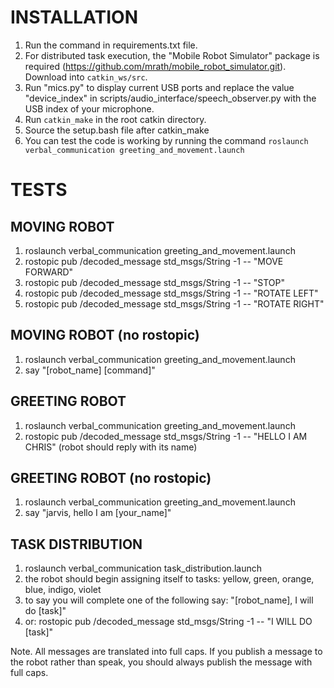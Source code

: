 # INSTALLATION
1. Run the command in requirements.txt file.
2. For distributed task execution, the "Mobile Robot Simulator" package is required (https://github.com/mrath/mobile_robot_simulator.git). Download into ```catkin_ws/src```.
2. Run "mics.py" to display current USB ports and replace the value "device_index" in scripts/audio_interface/speech_observer.py with the USB index of your microphone.
3. Run ```catkin_make``` in the root catkin directory.
4. Source the setup.bash file after catkin_make
5. You can test the code is working by running the command ```roslaunch verbal_communication greeting_and_movement.launch```


 # TESTS

  ## MOVING ROBOT
  1. roslaunch verbal_communication greeting_and_movement.launch
  2. rostopic pub /decoded_message std_msgs/String -1 -- "MOVE FORWARD"
  3. rostopic pub /decoded_message std_msgs/String -1 -- "STOP"
  4. rostopic pub /decoded_message std_msgs/String -1 -- "ROTATE LEFT"
  5. rostopic pub /decoded_message std_msgs/String -1 -- "ROTATE RIGHT"

  ## MOVING ROBOT (no rostopic)
  1. roslaunch verbal_communication greeting_and_movement.launch
  2. say "[robot_name] [command]"

  ## GREETING ROBOT
  1. roslaunch verbal_communication greeting_and_movement.launch
  2. rostopic pub /decoded_message std_msgs/String -1 -- "HELLO I AM CHRIS" (robot should reply with its name)

  ## GREETING ROBOT (no rostopic)
  1. roslaunch verbal_communication greeting_and_movement.launch
  2. say "jarvis, hello I am [your_name]"

  ## TASK DISTRIBUTION
  1. roslaunch verbal_communication task_distribution.launch
  2. the robot should begin assigning itself to tasks: yellow, green, orange, blue, indigo, violet
  3. to say you will complete one of the following say: "[robot_name], I will do [task]"
  4. or: rostopic pub /decoded_message std_msgs/String -1 -- "I WILL DO [task]"

Note. All messages are translated into full caps. If you publish a message to the robot rather than speak, you should always publish the message with full caps.
